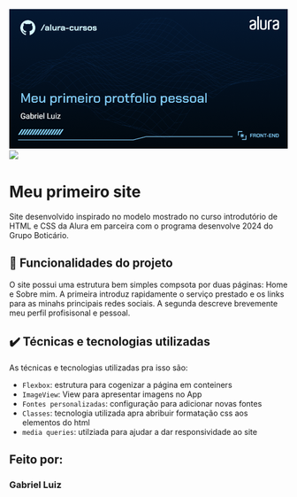 <img src="./assets/Front-end-Meu primeiro protfolio pessoal.png">
<img src="https://img.shields.io/github/license/alura-cursos/android-com-kotlin-personalizando-ui">

# Meu primeiro site

Site desenvolvido inspirado no modelo mostrado no curso introdutório de HTML e CSS da Alura em parceira com o programa desenvolve 2024 do Grupo Boticário.

## 🔨 Funcionalidades do projeto

O site possui uma estrutura bem simples compsota por duas páginas: Home e Sobre mim. A primeira introduz rapidamente o serviço prestado e os links para as minahs principais redes sociais. A segunda descreve brevemente meu perfil profisisonal e pessoal.

## ✔️ Técnicas e tecnologias utilizadas

As técnicas e tecnologias utilizadas pra isso são:

- `Flexbox`: estrutura para cogenizar a página em conteiners
- `ImageView`: View para apresentar imagens no App
- `Fontes personalizadas`: configuração para adicionar novas fontes
- `Classes`: tecnologia utilizada apra abribuir formatação css aos elementos do html
- `media queries`: utilziada para ajudar a dar responsividade ao site

## Feito por:

### Gabriel Luiz